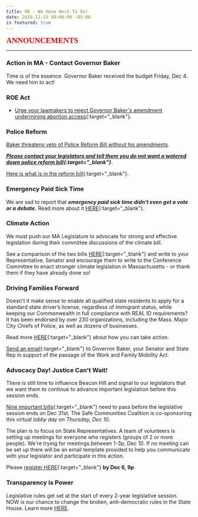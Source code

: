 ```yaml
---
title: MA - We Have Work To Do!
date: 2020-11-15 08:06:00 -05:00
is featured: true
---
```


<span style="font-family:Papyrus; font-size:1.5em; color:red;">**ANNOUNCEMENTS**</span>

---

### Action in MA -  Contact Governor Baker

Time is of the essence. Governor Baker received the budget Friday, Dec 4. We need him to act!

### ROE Act

* [Urge your lawmakers to reject Governor Baker's amendment undermining abortion access](https://www.weareplannedparenthoodaction.org/a/urge-gov-amdt){:target="_blank"}.

### Police Reform

[Baker threatens veto of Police Reform Bill without his amendments](https://www.wbur.org/news/2020/12/10/massachusetts-governor-proposed-amendments-policing-legislation).

***[Please contact your legislators and tell them you do not want a watered down police reform bill](https://actionnetwork.org/letters/dont-let-governor-baker-weaken-the-police-reform-bill/){:target="_blank"}***.

[Here is what is in the reform bill](https://www.progressivemass.com/police-reform-bill-conference-report-2020){:target="_blank"}.

### Emergency Paid Sick Time

We are sad to report that ***emergency paid sick time didn't even get a vote or a debate.***
Read more about it [HERE](https://www.progressivemass.com/nov-2020-house-budget-roll-call){:target="_blank"}.

### Climate Action

We must push our MA Legislature to advocate for strong and effective legislation during their committee discussions of the climate bill.

See a comparison of the two bills [HERE](http://climateactionnowma.org/wp-content/uploads/ClimateBillsComparisonAug2020.pdf){:target="_blank"} and write to your Representative, Senator and encourage them to write to the Conference Committee to enact stronger climate legislation in Massachusetts - or thank them if they have already done so!

### Driving Families Forward

Doesn't it make sense to enable all qualified state residents to apply for a standard state driver’s license, regardless of immigrant status, while keeping our Commonwealth in full compliance with REAL ID requirements?  It has been endorsed by over 230 organizations, including the Mass. Major City Chiefs of Police, as well as dozens of businesses.

Read more [HERE](https://www.miracoalition.org/get-involved/drivers-licenses/){:target="_blank"} about how you can take action.

[Send an email](https://actionnetwork.org/letters/dff-letter?source=direct_link&){:target="_blank"} to Governor Baker, your Senator and State Rep in support of the passage of the Work and Family Mobility Act.

### Advocacy Day! Justice Can't Wait!

There is still time to influence Beacon Hill and signal to our legislators that we want them to continue to advance important legislation before this session ends.

[Nine important bills](https://docs.google.com/document/d/11vKsvgbgPbBakiaxa4JMuvLFBflpM1P5ZRfb3eFY3_k/edit){:target="_blank"} need to pass before the legislative session ends on Dec 31st.  The Safe Communities Coalition is co-sponsoring this *virtual lobby day on Thursday, Dec 10.*

The plan is to focus on State Representatives. A team of volunteers is setting up meetings for everyone who registers (groups of 2 or more people). We're trying for meetings between 1-3p, Dec 10. If no meeting can be set up there  will be an email template provided to help you communicate with your legislator and participate in this action.

Please [register HERE](https://docs.google.com/forms/d/e/1FAIpQLSfhgnAZsAyriaCbFx0UYn9E2mjA6phVdqei7jvamQLZNY62bw/viewform){:target="_blank"} **by Dec 6, 9p**.

### Transparency is Power

Legislative rules get set at the start of every 2-year legislative session. NOW is our chance to change the broken, anti-democratic rules in the State House. Learn more [HERE](https://actonmass.org/the-campaign/).